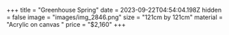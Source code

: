 +++
title = "Greenhouse Spring"
date = 2023-09-22T04:54:04.198Z
hidden = false
image = "images/img_2846.png"
size = "121cm by 121cm"
material = "Acrylic on canvas "
price = "$2,160"
+++
